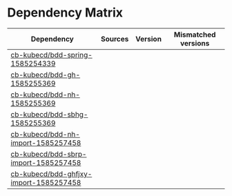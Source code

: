# Dependency Matrix

Dependency | Sources | Version | Mismatched versions
---------- | ------- | ------- | -------------------
[cb-kubecd/bdd-spring-1585254339](https://github.com/cb-kubecd/bdd-spring-1585254339.git) |  | []() | 
[cb-kubecd/bdd-gh-1585255369](https://github.com/cb-kubecd/bdd-gh-1585255369.git) |  | []() | 
[cb-kubecd/bdd-nh-1585255369](https://github.com/cb-kubecd/bdd-nh-1585255369.git) |  | []() | 
[cb-kubecd/bdd-sbhg-1585255369](https://github.com/cb-kubecd/bdd-sbhg-1585255369.git) |  | []() | 
[cb-kubecd/bdd-nh-import-1585257458](https://github.com/cb-kubecd/bdd-nh-import-1585257458.git) |  | []() | 
[cb-kubecd/bdd-sbrp-import-1585257458](https://github.com/cb-kubecd/bdd-sbrp-import-1585257458.git) |  | []() | 
[cb-kubecd/bdd-ghfjxy-import-1585257458](https://github.com/cb-kubecd/bdd-ghfjxy-import-1585257458.git) |  | []() | 
